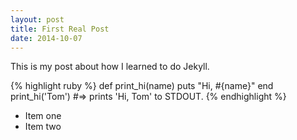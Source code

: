 ```yaml
---
layout: post
title: First Real Post
date: 2014-10-07
---
```


This is my post about how I learned to do Jekyll.

{% highlight ruby %}
def print_hi(name)
  puts "Hi, #{name}"
end
print_hi('Tom')
#=> prints 'Hi, Tom' to STDOUT.
{% endhighlight %}

* Item one
* Item two
